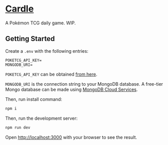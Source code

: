 # [Cardle](https://www.cardle.wtf/)

A Pokémon TCG daily game. WIP.

## Getting Started
Create a `.env` with the following entries:

```
POKETCG_API_KEY=
MONGODB_URI=
```

`POKETCG_API_KEY` can be obtained [from here](https://dev.pokemontcg.io/).

`MONGODB_URI` is the connection string to your MongoDB database. A free-tier Mongo database can be made using [MongoDB Cloud Services](https://www.mongodb.com/products/platform/cloud).

Then, run install command:

```bash
npm i
```

Then, run the development server:

```bash
npm run dev
```

Open [http://localhost:3000](http://localhost:3000) with your browser to see the result.